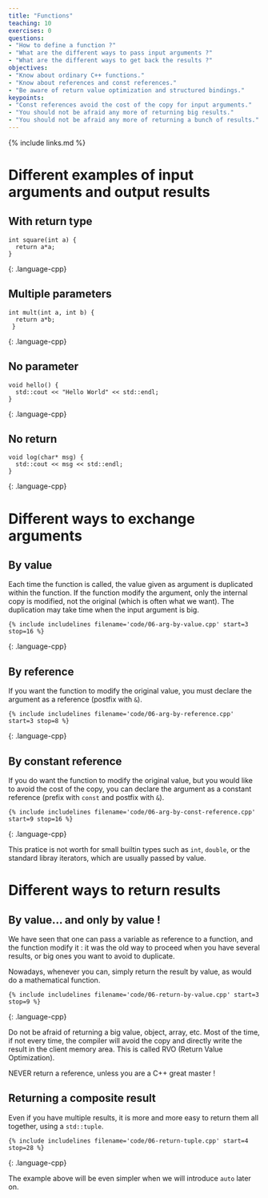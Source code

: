 ```yaml
---
title: "Functions"
teaching: 10
exercises: 0
questions:
- "How to define a function ?"
- "What are the different ways to pass input arguments ?"
- "What are the different ways to get back the results ?"
objectives:
- "Know about ordinary C++ functions."
- "Know about references and const references."
- "Be aware of return value optimization and structured bindings."
keypoints:
- "Const references avoid the cost of the copy for input arguments."
- "You should not be afraid any more of returning big results."
- "You should not be afraid any more of returning a bunch of results."
---
```


{% include links.md %}

# Different examples of input arguments and output results

## With return type

~~~
int square(int a) {
  return a*a;
}
~~~
{: .language-cpp}

## Multiple parameters

~~~
int mult(int a, int b) {
  return a*b;
 }
~~~
{: .language-cpp}

## No parameter

~~~
void hello() {
  std::cout << "Hello World" << std::endl;
}
~~~
{: .language-cpp}

## No return

~~~
void log(char* msg) {
  std::cout << msg << std::endl;
}
~~~
{: .language-cpp}

# Different ways to exchange arguments

## By value

Each time the function is called, the value given as argument is duplicated within the function. If the function modify the argument, only the internal copy is modified, not the original (which is often what we want). The duplication may take time when the input argument is big.

~~~
{% include includelines filename='code/06-arg-by-value.cpp' start=3 stop=16 %}
~~~
{: .language-cpp}

## By reference

If you want the function to modify the original value, you must declare the argument as a reference (postfix with `&`). 

~~~
{% include includelines filename='code/06-arg-by-reference.cpp' start=3 stop=8 %}
~~~
{: .language-cpp}

## By constant reference

If you do want the function to modify the original value, but you would like to avoid the cost of the copy, you can declare the argument as a constant reference (prefix with `const` and postfix with `&`). 

~~~
{% include includelines filename='code/06-arg-by-const-reference.cpp' start=9 stop=16 %}
~~~
{: .language-cpp}

This pratice is not worth for small builtin types such as `int`, `double`, or the standard libray iterators, which are usually passed by value.

# Different ways to return results

## By value... and only by value !

We have seen that one can pass a variable as reference to a function, and the function modify it : it was the old way to proceed when you have several results, or big ones you want to avoid to duplicate.

Nowadays, whenever you can, simply return the result by value, as would do a mathematical function.

~~~
{% include includelines filename='code/06-return-by-value.cpp' start=3 stop=9 %}
~~~
{: .language-cpp}

Do not be afraid of returning a big value, object, array, etc. Most of the time, if not every time, the compiler will avoid the copy and directly write the result in the client memory area. This is called RVO (Return Value Optimization).

NEVER return a reference, unless you are a C++ great master !

## Returning a composite result

Even if you have multiple results, it is more and more easy to return them all together, using a `std::tuple`. 

~~~
{% include includelines filename='code/06-return-tuple.cpp' start=4 stop=28 %}
~~~
{: .language-cpp}

The example above will be even simpler when we will introduce `auto` later on.
